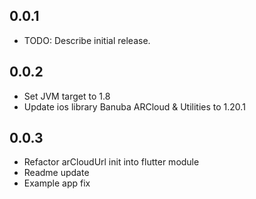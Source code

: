 ## 0.0.1

* TODO: Describe initial release.

## 0.0.2

* Set JVM target to 1.8
* Update ios library Banuba ARCloud & Utilities to 1.20.1

## 0.0.3

* Refactor arCloudUrl init into flutter module
* Readme update
* Example app fix
